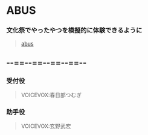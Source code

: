 # ABUS
### 文化祭でやったやつを模擬的に体験できるように
> [abus](https://pp-pixel.github.io/abus) <br>

## --==--==--==--==--
### 受付役
> VOICEVOX:春日部つむぎ
### 助手役
> VOICEVOX:玄野武宏